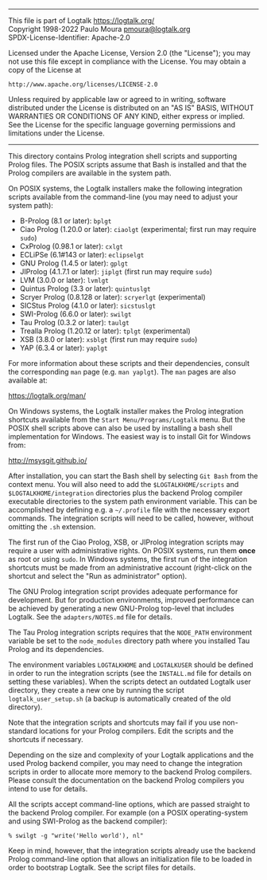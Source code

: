 ________________________________________________________________________

This file is part of Logtalk <https://logtalk.org/>  
Copyright 1998-2022 Paulo Moura <pmoura@logtalk.org>  
SPDX-License-Identifier: Apache-2.0

Licensed under the Apache License, Version 2.0 (the "License");
you may not use this file except in compliance with the License.
You may obtain a copy of the License at

    http://www.apache.org/licenses/LICENSE-2.0

Unless required by applicable law or agreed to in writing, software
distributed under the License is distributed on an "AS IS" BASIS,
WITHOUT WARRANTIES OR CONDITIONS OF ANY KIND, either express or implied.
See the License for the specific language governing permissions and
limitations under the License.
________________________________________________________________________


This directory contains Prolog integration shell scripts and supporting
Prolog files. The POSIX scripts assume that Bash is installed and that
the Prolog compilers are available in the system path.

On POSIX systems, the Logtalk installers make the following integration
scripts available from the command-line (you may need to adjust your
system path):

* B-Prolog (8.1 or later):           `bplgt`
* Ciao Prolog (1.20.0 or later):     `ciaolgt`    (experimental; first run may require `sudo`)
* CxProlog (0.98.1 or later):        `cxlgt`
* ECLiPSe (6.1#143 or later):        `eclipselgt`
* GNU Prolog (1.4.5 or later):       `gplgt`
* JIProlog (4.1.7.1 or later):       `jiplgt`     (first run may require `sudo`)
* LVM (3.0.0 or later):              `lvmlgt`
* Quintus Prolog (3.3 or later):     `quintuslgt`
* Scryer Prolog (0.8.128 or later):  `scryerlgt`  (experimental)
* SICStus Prolog (4.1.0 or later):   `sicstuslgt`
* SWI-Prolog (6.6.0 or later):       `swilgt`
* Tau Prolog (0.3.2 or later):       `taulgt`
* Trealla Prolog (1.20.12 or later): `tplgt`      (experimental)
* XSB (3.8.0 or later):              `xsblgt`     (first run may require `sudo`)
* YAP (6.3.4 or later):              `yaplgt`

For more information about these scripts and their dependencies, consult
the corresponding `man` page (e.g. `man yaplgt`). The `man` pages are also
available at:

https://logtalk.org/man/

On Windows systems, the Logtalk installer makes the Prolog integration
shortcuts available from the `Start Menu/Programs/Logtalk` menu. But
the POSIX shell scripts above can also be used by installing a bash
shell implementation for Windows. The easiest way is to install Git for
Windows from:

http://msysgit.github.io/

After installation, you can start the Bash shell by selecting `Git Bash`
from the context menu. You will also need to add the `$LOGTALKHOME/scripts`
and `$LOGTALKHOME/integration` directories plus the backend Prolog compiler
executable directories to the system path environment variable. This can be
accomplished by defining e.g. a `~/.profile` file with the necessary export
commands. The integration scripts will need to be called, however, without
omitting the `.sh` extension.

The first run of the Ciao Prolog, XSB, or JIProlog integration scripts may
require a user with administrative rights. On POSIX systems, run them **once**
as root or using `sudo`. In Windows systems, the first run of the integration
shortcuts must be made from an administrative account (right-click on the
shortcut and select the "Run as administrator" option).

The GNU Prolog integration script provides adequate performance for
development. But for production environments, improved performance can be
achieved by generating a new GNU-Prolog top-level that includes Logtalk.
See the `adapters/NOTES.md` file for details.

The Tau Prolog integration scripts requires that the `NODE_PATH` environment
variable be set to the `node_modules` directory path where you installed
Tau Prolog and its dependencies.

The environment variables `LOGTALKHOME` and `LOGTALKUSER` should be defined
in order to run the integration scripts (see the `INSTALL.md` file for
details on setting these variables). When the scripts detect an outdated
Logtalk user directory, they create a new one by running the script
`logtalk_user_setup.sh` (a backup is automatically created of the old
directory).

Note that the integration scripts and shortcuts may fail if you use non-
standard locations for your Prolog compilers. Edit the scripts and the
shortcuts if necessary.

Depending on the size and complexity of your Logtalk applications and the
used Prolog backend compiler, you may need to change the integration scripts
in order to allocate more memory to the backend Prolog compilers. Please
consult the documentation on the backend Prolog compilers you intend to use
for details.

All the scripts accept command-line options, which are passed straight to
the backend Prolog compiler. For example (on a POSIX operating-system and
using SWI-Prolog as the backend compiler):

	% swilgt -g "write('Hello world'), nl"

Keep in mind, however, that the integration scripts already use the backend
Prolog command-line option that allows an initialization file to be loaded in
order to bootstrap Logtalk. See the script files for details.
